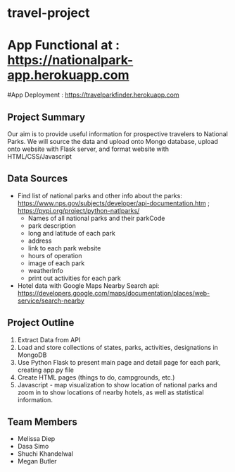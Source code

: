 # travel-project 
# App Functional at : https://nationalpark-app.herokuapp.com
#App Deployment : https://travelparkfinder.herokuapp.com

## Project Summary
Our aim is to provide useful information for prospective travelers to National Parks.
We will source the data and upload onto Mongo database,  upload onto website with Flask server, and format website with HTML/CSS/Javascript

## Data Sources
* Find list of national parks and other info about the parks: https://www.nps.gov/subjects/developer/api-documentation.htm ; https://pypi.org/project/python-natlparks/
  * Names of all national parks and their parkCode
  * park description
  * long and latitude of each park
  * address
  * link to each park website
  * hours of operation
  * image of each park
  * weatherInfo
  * print out activities for each park
* Hotel data with Google Maps Nearby Search api: https://developers.google.com/maps/documentation/places/web-service/search-nearby

## Project Outline
1. Extract Data from API  
2. Load and store collections of states, parks, activities, designations in MongoDB 
3. Use Python Flask to present main page and detail page for each park, creating app.py file
4. Create HTML pages (things to do, campgrounds, etc.) 
5. Javascript - map visualization to show location of national parks and zoom in to show locations of nearby hotels, as well as statistical information.


## Team Members
* Melissa Diep
* Dasa Simo
* Shuchi Khandelwal 
* Megan Butler
